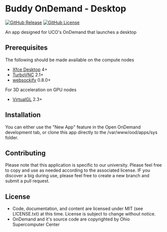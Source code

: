 # Buddy OnDemand - Desktop

[![GitHub Release](https://img.shields.io/github/v/release/UCO-HPC/buddy_jupyter?style=flat-square)](https://github.com/UCO-HPC/buddy_ansys/blob/main/CHANGELOG.md)
[![GitHub License](https://img.shields.io/github/license/UCO-HPC/buddy_jupyter?style=flat-square)](https://opensource.org/licenses/MIT)

An app designed for UCO's OnDemand that launches a desktop

## Prerequisites

The following should be made available on the compute nodes

- [Xfce Desktop] 4+
- [TurboVNC] 2.1+
- [websockify] 0.8.0+

For 3D acceleration on GPU nodes
- [VirtualGL] 2.3+

[Xfce Desktop]: https://xfce.org/
[TurboVNC]: http://www.turbovnc.org/
[websockify]: https://github.com/novnc/websockify
[VirtualGL]: http://www.virtualgl.org/

## Installation

You can either use the "New App" feature in the Open OnDemand development tab, or clone this app directly to the /var/www/ood/apps/sys folder. 

## Contributing

Please note that this application is specific to our university. Please feel free to copy and use as needed according to the associated license. IF you discover a big during use, please feel free to create a new branch and submit a pull request. 

## License

* Code, documentation, and content are licensed under MIT (see LICENSE.txt) at this time. License is subject to change without notice. 
* OnDemand and it's source code are copyrighted by Ohio Supercomputer Center


